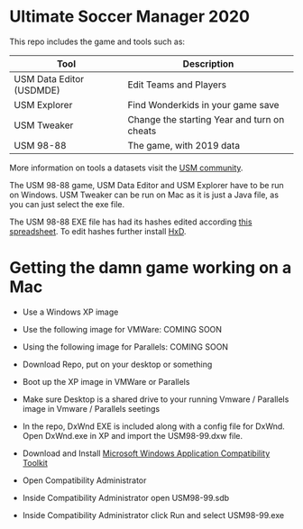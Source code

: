 # Ultimate Soccer Manager 2020

This repo includes the game and tools such as:

| Tool | Description |
|---|---|
| USM Data Editor (USDMDE) | Edit Teams and Players |
| USM Explorer | Find Wonderkids in your game save |
| USM Tweaker | Change the starting Year and turn on cheats |
| USM 98-88 | The game, with 2019 data | 

More information on tools a datasets visit the [USM community](http://usm.dynamic-mess.com/downloads/tools/).

The USM 98-88 game, USM Data Editor and USM Explorer have to be run on Windows. USM Tweaker can be run on Mac as it is just a Java file, as you can just select the exe file.

The USM 98-88 EXE file has had its hashes edited according [this spreadsheet](https://docs.google.com/spreadsheets/d/17TogN3t7KEJG2iqTcW-Yw57upIHOR9e5NWLWhP6Dsq8/edit?fbclid=IwAR06JqrBO7tsmDdjwzfzbQGSjMY1l_-4p8SrMlgV5sCH8OSgP0IkvOCJCbA#gid=427331404). To edit hashes further install [HxD](https://mh-nexus.de/en/hxd/).

# Getting the damn game working on a Mac

* Use a Windows XP image
* Use the following image for VMWare: COMING SOON
* Using the following image for Parallels: COMING SOON

* Download Repo, put on your desktop or something
* Boot up the XP image in VMWare or Parallels
* Make sure Desktop is a shared drive to your running Vmware / Parallels image in Vmware / Parallels seetings 
* In the repo, DxWnd EXE is included along with a config file for DxWnd. Open DxWnd.exe in XP and import the USM98-99.dxw file.
* Download and Install [Microsoft Windows Application Compatibility Toolkit](https://download.cnet.com/Microsoft-Windows-Application-Compatibility-Toolkit/3000-2352_4-10067306.html)
* Open Compatibility Administrator
* Inside Compatibility Administrator open USM98-99.sdb
* Inside Compatibility Administrator click Run and select USM98-99.exe

